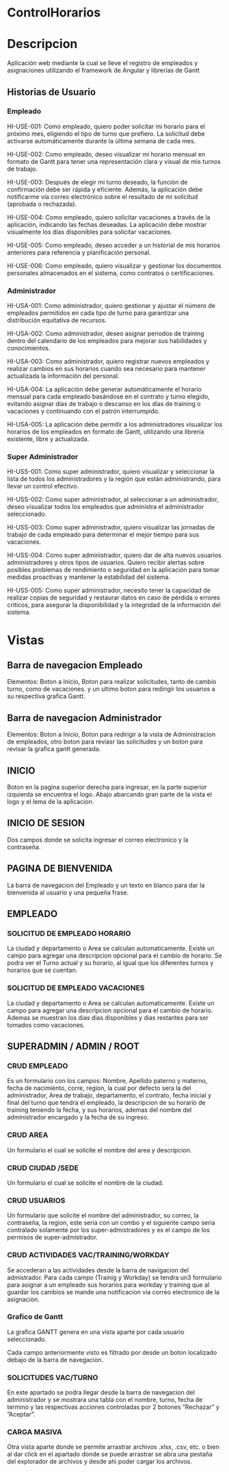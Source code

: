 # ControlHorarios

# Descripcion
Aplicación web mediante la cual se lleve el registro de empleados y asignaciones utilizando el framework de Angular y librerías de Gantt
## Historias de Usuario 
### Empleado

HI-USE-001: Como empleado, quiero poder solicitar mi horario para el próximo mes, eligiendo el tipo de turno que prefiero. La solicitud debe activarse automáticamente durante la última semana de cada mes.

HI-USE-002: Como empleado, deseo visualizar mi horario mensual en formato de Gantt para tener una representación clara y visual de mis turnos de trabajo.

HI-USE-003: Después de elegir mi turno deseado, la función de confirmación debe ser rápida y eficiente. Además, la aplicación debe notificarme vía correo electrónico sobre el resultado de mi solicitud (aprobada o rechazada).

HI-USE-004: Como empleado, quiero solicitar vacaciones a través de la aplicación, indicando las fechas deseadas. La aplicación debe mostrar visualmente los días disponibles para solicitar vacaciones.

HI-USE-005: Como empleado, deseo acceder a un historial de mis horarios anteriores para referencia y planificación personal.

HI-USE-006: Como empleado, quiero visualizar y gestionar los documentos personales almacenados en el sistema, como contratos o certificaciones.

### Administrador

HI-USA-001: Como administrador, quiero gestionar y ajustar el número de empleados permitidos en cada tipo de turno para garantizar una distribución equitativa de recursos.

HI-USA-002: Como administrador, deseo asignar periodos de training dentro del calendario de los empleados para mejorar sus habilidades y conocimientos.

HI-USA-003: Como administrador, quiero registrar nuevos empleados y realizar cambios en sus horarios cuando sea necesario para mantener actualizada la información del personal.

HI-USA-004: La aplicación debe generar automáticamente el horario mensual para cada empleado basándose en el contrato y turno elegido, evitando asignar días de trabajo o descanso en los días de training o vacaciones y continuando con el patrón interrumpido.

HI-USA-005: La aplicación debe permitir a los administradores visualizar los horarios de los empleados en formato de Gantt, utilizando una librería existente, libre y actualizada.

### Super Administrador

HI-USS-001: Como super administrador, quiero visualizar y seleccionar la lista de todos los administradores y la región que están administrando, para llevar un control efectivo.

HI-USS-002: Como super administrador, al seleccionar a un administrador, deseo visualizar todos los empleados que administra el administrador seleccionado.

HI-USS-003: Como super administrador, quiero visualizar las jornadas de trabajo de cada empleado para determinar el mejor tiempo para sus vacaciones.

HI-USS-004: Como super administrador, quiero dar de alta nuevos usuarios administradores y otros tipos de usuarios. Quiero recibir alertas sobre posibles problemas de rendimiento o seguridad en la aplicación para tomar medidas proactivas y mantener la estabilidad del sistema.

HI-USS-005: Como super administrador, necesito tener la capacidad de realizar copias de seguridad y restaurar datos en caso de pérdida o errores críticos, para asegurar la disponibilidad y la integridad de la información del sistema.

# Vistas

## Barra de navegacion Empleado

Elementos:  Boton a Inicio, Boton para realizar solicitudes, tanto de cambio turno, como de vacaciones. y un ultimo boton para redirigir los usuarios a su respectiva grafica Gantt.

## Barra de navegacion Administrador

Elementos: Boton a Inicio, Boton para redirigir a la vista de Administracion de empleados, otro boton para reviasr las solicitudes y un boton para revisar la grafica gantt generada.

## INICIO

Boton en la pagina superior derecha para ingresar, en la parte superior izquierda se encuentra el logo. Abajo abarcando gran parte de la vista el logo y el lema de la aplicacion.

## INICIO DE SESION

Dos campos donde se solicita ingresar el correo electronico y la contraseña. 

## PAGINA DE BIENVENIDA

La barra de navegacion del Empleado y un texto en blanco para dar la bienvenida al usuario y una pequeña frase.

## EMPLEADO

### SOLICITUD DE EMPLEADO HORARIO 

La ciudad y departamento o Area se calculan automaticamente. Existe un campo para agregar una descripcion opcional para el cambio de horario. Se podra ver el Turno actual y su horario, al igual que los diferentes turnos y horarios que se cuentan.

### SOLICITUD DE EMPLEADO VACACIONES 

La ciudad y departamento o Area se calculan automaticamente. Existe un campo para agregar una descripcion opcional para el cambio de horario. Ademas se muestran los dias dias disponibles y dias restantes para ser tomados como vacaciones.

## SUPERADMIN / ADMIN / ROOT

### CRUD EMPLEADO 

Es un formulario con los campos: Nombre, Apellido paterno y materno, fecha de nacimiento, corre, region, la cual por defecto sera la del administrador, Area de trabajo, departamento, el contrato, fecha inicial y final del turno que tendra el empleado, la descripcion de su horario de training teniendo la fecha, y sus horarios, ademas del nombre del administrador encargado y la fecha de su ingreso.

### CRUD AREA 

Un formulario el cual se solicite el nombre del area y descripcion. 

### CRUD CIUDAD /SEDE 

Un formulario el cual se solicite el nombre de la ciudad.

### CRUD USUARIOS

Un formulario que solicite el nombre del administrador, su correo, la contraseña, la region, este seria con un combo y el siguiente campo seria contralado solamente por los super-admistradores y es el campo de los permisos de super-admistrador.

### CRUD ACTIVIDADES VAC/TRAINING/WORKDAY 
Se accederan a las actividades desde la barra de navigacion del admistrador. Para cada campo (Trainig y Workday) se tendra un3                                                                                                                  formulario para asignar a un empleado sus horarios para workday y training que al guardar los cambios se mande una notificacion via correo electronico de la asignacion.

### Grafico de Gantt

La grafica GANTT genera en una vista aparte por cada usuario seleccionado.

Cada campo anteriormente visto es filtrado por desde un boton localizado debajo de la barra de navegacion. 

### SOLICITUDES VAC/TURNO 

En este apartado se podra llegar desde la barra de navegacion del administrador y se mostrara una tabla con el nombre, turno, fecha de termino y las respectivas acciones controladas por 2 botones “Rechazar” y ”Aceptar”.

### CARGA MASIVA 

Otra vista aparte donde se permite arrastrar archivos .xlsx, .csv, etc. o bien al dar click en el apartado donde se puede arrastrar se abra una pestaña del explorador de archivos y desde ahi poder cargar los archivos.
